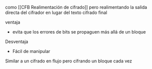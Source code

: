 
como [[CFB Realimentación de cifrado]] pero realimentando la salida directa del cifrador en lugar del texto cifrado final 

ventaja 
- evita que los errores de bits se propaguen más allá de un bloque

Desventaja
- Fácil de manipular 

Similar a un cifrado en flujo pero cifrando un bloque cada vez